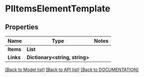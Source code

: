 # PIItemsElementTemplate

## Properties
Name | Type | Notes
------------ | ------------- | -------------
**Items** | **List<PIElementTemplate>**
**Links** | **Dictionary<string, string>**

[[Back to Model list]](../../DOCUMENTATION.md#documentation-for-models) [[Back to API list]](../../DOCUMENTATION.md#documentation-for-api-endpoints) [[Back to DOCUMENTATION]](../../DOCUMENTATION.md)
